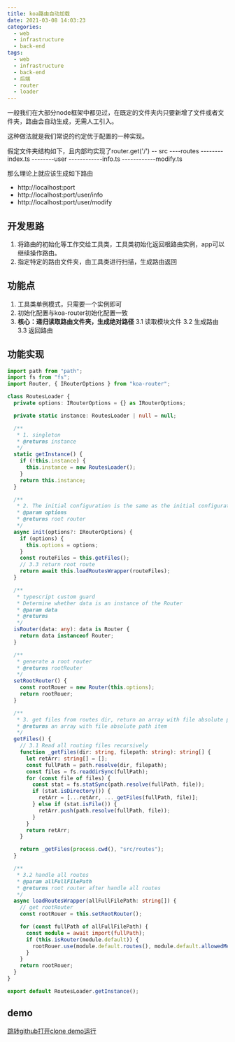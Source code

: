 ```yaml
---
title: koa路由自动加载
date: 2021-03-08 14:03:23
categories:
  - web
  - infrastructure
  - back-end
tags:
  - web
  - infrastructure
  - back-end
  - 后端
  - router
  - loader
---
```


一般我们在大部分node框架中都见过，在既定的文件夹内只要新增了文件或者文件夹，路由会自动生成，无需人工引入。

这种做法就是我们常说的约定优于配置的一种实现。

<!-- more -->

假定文件夹结构如下，且内部均实现了router.get('/')
-- src
----routes
--------index.ts
--------user
------------info.ts
------------modify.ts

那么理论上就应该生成如下路由

- http://localhost:port
- http://localhost:port/user/info
- http://localhost:port/user/modify

## 开发思路

1. 将路由的初始化等工作交给工具类，工具类初始化返回根路由实例，app可以继续操作路由。
2. 指定特定的路由文件夹，由工具类进行扫描，生成路由返回

## 功能点

1. 工具类单例模式，只需要一个实例即可
2. 初始化配置与koa-router初始化配置一致
3. **核心：递归读取路由文件夹，生成绝对路径**
  3.1 读取模块文件
  3.2 生成路由
  3.3 返回路由

## 功能实现

```typescript
import path from "path";
import fs from "fs";
import Router, { IRouterOptions } from "koa-router";

class RoutesLoader {
  private options: IRouterOptions = {} as IRouterOptions;

  private static instance: RoutesLoader | null = null;

  /**
   * 1. singleton
   * @returns instance
   */
  static getInstance() {
    if (!this.instance) {
      this.instance = new RoutesLoader();
    }
    return this.instance;
  }

  /**
   * 2. The initial configuration is the same as the initial configuration of the koa-router
   * @param options
   * @returns root router
   */
  async init(options?: IRouterOptions) {
    if (options) {
      this.options = options;
    }
    const routeFiles = this.getFiles();
    // 3.3 return root route
    return await this.loadRoutesWrapper(routeFiles);
  }

  /**
   * typescript custom guard
   * Determine whether data is an instance of the Router
   * @param data
   * @returns
   */
  isRouter(data: any): data is Router {
    return data instanceof Router;
  }

  /**
   * generate a root router
   * @returns rootRouter
   */
  setRootRouter() {
    const rootRouer = new Router(this.options);
    return rootRouer;
  }

  /**
   * 3. get files from routes dir, return an array with file absolute path item
   * @returns an array with file absolute path item
   */
  getFiles() {
    // 3.1 Read all routing files recursively
    function _getFiles(dir: string, filepath: string): string[] {
      let retArr: string[] = [];
      const fullPath = path.resolve(dir, filepath);
      const files = fs.readdirSync(fullPath);
      for (const file of files) {
        const stat = fs.statSync(path.resolve(fullPath, file));
        if (stat.isDirectory()) {
          retArr = [...retArr, ..._getFiles(fullPath, file)];
        } else if (stat.isFile()) {
          retArr.push(path.resolve(fullPath, file));
        }
      }
      return retArr;
    }

    return _getFiles(process.cwd(), "src/routes");
  }

  /**
   * 3.2 handle all routes
   * @param allFullFilePath
   * @returns root router after handle all routes
   */
  async loadRoutesWrapper(allFullFilePath: string[]) {
    // get rootRouter
    const rootRouer = this.setRootRouter();

    for (const fullPath of allFullFilePath) {
      const module = await import(fullPath);
      if (this.isRouter(module.default)) {
        rootRouer.use(module.default.routes(), module.default.allowedMethods());
      }
    }
    return rootRouer;
  }
}

export default RoutesLoader.getInstance();

```

## demo

[跳转github打开clone demo运行](https://github.com/ACE0220/blog-demos/tree/main/infrastructure/back-end/koa-routes-loader)